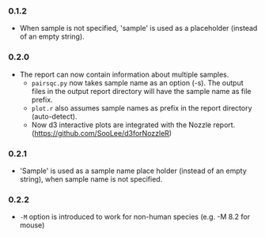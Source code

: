 ### 0.1.2
  * When sample is not specified, 'sample' is used as a placeholder (instead of an empty string).

### 0.2.0
* The report can now contain information about multiple samples.
  * `pairsqc.py` now takes sample name as an option (-s). The output files in the output report directory will have the sample name as file prefix.
  * `plot.r` also assumes sample names as prefix in the report directory (auto-detect).
  * Now d3 interactive plots are integrated with the Nozzle report. (https://github.com/SooLee/d3forNozzleR)

### 0.2.1
  * 'Sample' is used as a sample name place holder (instead of an empty string), when sample name is not specified.

### 0.2.2
  * `-M` option is introduced to work for non-human species (e.g. -M 8.2 for mouse)


